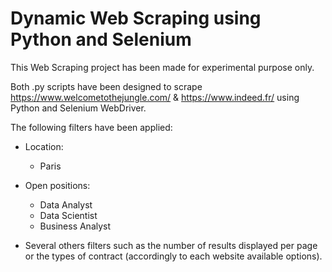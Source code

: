 # Dynamic Web Scraping using Python and Selenium

This Web Scraping project has been made for experimental purpose only.

Both .py scripts have been designed to scrape https://www.welcometothejungle.com/ & https://www.indeed.fr/ using Python and Selenium WebDriver.

The following filters have been applied: 

- Location:
  - Paris

- Open positions:
  - Data Analyst
  - Data Scientist
  - Business Analyst
  
- Several others filters such as the number of results displayed per page or the types of contract (accordingly to each website available options).
